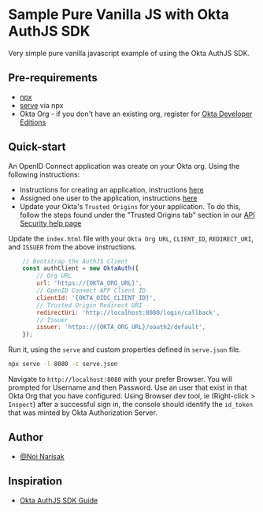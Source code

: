 # Sample Pure Vanilla JS with Okta AuthJS SDK

Very simple pure vanilla javascript example of using the Okta AuthJS SDK.

## Pre-requirements

* [npx](https://www.npmjs.com/package/npx)
* [serve](https://www.npmjs.com/package/serve) via npx
* Okta Org - if you don't have an existing org, register for [Okta Developer Editions](https://developer.okta.com/signup/)

## Quick-start

An OpenID Connect application was create on your Okta org. Using the following instructions:

* Instructions for creating an application, instructions [here](https://help.okta.com/en/prod/okta_help_CSH.htm#ext_Apps_App_Integration_Wizard-oidc)
* Assigned one user to the application, instructions [here](https://help.okta.com/en/prod/okta_help_CSH.htm#ext-apps-page-show-application-embed-links)
* Update your Okta's `Trusted Origins` for your application. To do this, follow the steps found under the "Trusted Origins tab" section in our [API Security help page](https://help.okta.com/en/prod/okta_help_CSH.htm#Security_API)

Update the `index.html` file with your `Okta Org URL`, `CLIENT_ID`, `REDIRECT_URI`, and `ISSUER` from the above instructions.

```javascript
    // Bootstrap the AuthJS Client
    const authClient = new OktaAuth({
        // Org URL
        url: 'https://{OKTA_ORG_URL}',
        // OpenID Connect APP Client ID
        clientId: '{OKTA_OIDC_CLIENT_ID}',
        // Trusted Origin Redirect URI
        redirectUri: 'http://localhost:8080/login/callback',
        // Issuer
        issuer: 'https://{OKTA_ORG_URL}/oauth2/default',
    });
```

Run it, using the `serve` and custom properties defined in `serve.json` file.

```bash
npx serve -l 8080 -c serve.json
```

Navigate to `http://localhost:8080` with your prefer Browser. You will prompted for Username and then Password. Use an user that exist in that Okta Org that you have configured. Using Browser dev tool, ie (Right-click > `Inspect`) after a successful sign in, the console should identify the `id_token` that was minted by Okta Authorization Server.

## Author

* [@Noi Narisak](https://github.com/noinarisak)

## Inspiration

* [Okta AuthJS SDK Guide](https://developer.okta.com/code/javascript/okta_auth_sdk/)
